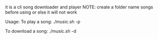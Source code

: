 it is a cli song downloader and player
NOTE:
create a folder name songs before using or else it will not work

Usage:
    To play a song:
        ./music.sh -p
        
   To download a song:
       ./music.sh -d
